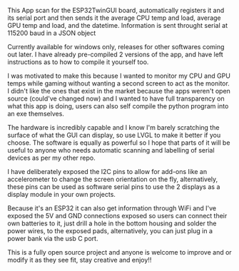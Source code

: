 This App scan for the ESP32TwinGUI board,
automatically registers it and its serial port
and then sends it the average CPU temp and load,
average GPU temp and load, and the datetime. Information
is sent throught serial at 115200 baud in a JSON object

Currently available for windows only, releases
for other softwares coming out later. I have already
pre-compiled 2 versions of the app, and have left
instructions as to how to compile it yourself too.

I was motivated to make this because I wanted to 
monitor my CPU and GPU temps while gaming without
wanting a second screen to act as the monitor. I 
didn't like the ones that exist in the market because 
the apps weren't open source (could've changed now) 
and I wanted to have full transparency on what this app
is doing, users can also self compile the python 
program into an exe themselves.

The hardware is incredibly capable and I know I'm barely 
scratching the surface of what the GUI can display,
so use LVGL to make it better if you choose. The software
is equally as powerful so I hope that parts of it will
be useful to anyone who needs automatic scanning and
labelling of serial devices as per my other repo.

I have deliberately exposed the I2C pins to allow
for add-ons like an accelerometer to change the 
screen orientation on the fly, alternatively, these pins 
can be used as software serial pins to use the 2 displays 
as a display module in your own projects.

Because it's an ESP32 it can also get information through
WiFi and I've exposed the 5V and GND connections exposed
so users can connect their own batteries to it, just drill a
hole in the bottom housing and solder the power wires, to the 
exposed pads, alternatively, you can just plug in a power bank 
via the usb C port.

This is a fully open source project and anyone is 
welcome to improve and or modify it as they see fit,
stay creative and enjoy!!
